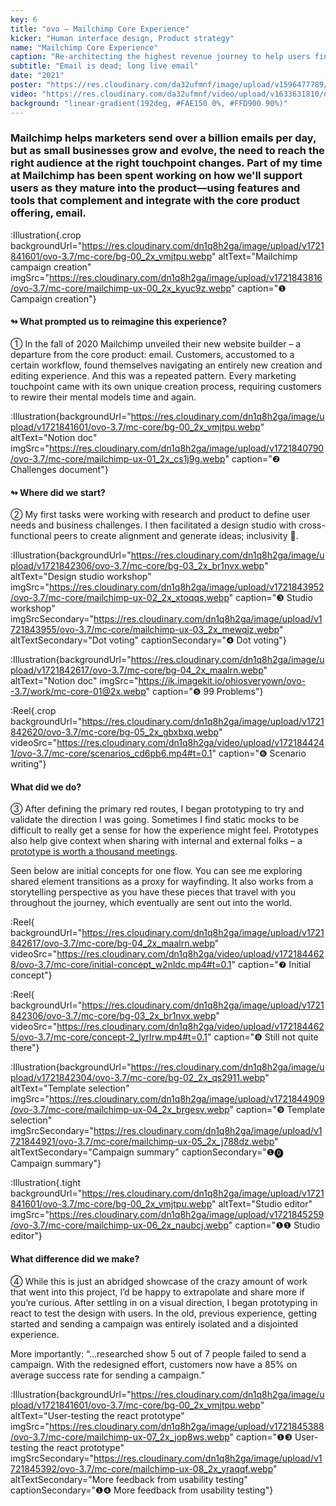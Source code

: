 ```yaml
---
key: 6
title: "ovo – Mailchimp Core Experience"
kicker: "Human interface design, Product strategy"
name: "Mailchimp Core Experience"
caption: "Re-architecting the highest revenue journey to help users find and reach the right audience."
subtitle: "Email is dead; long live email"
date: "2021"
poster: "https://res.cloudinary.com/da32ufmnf/image/upload/v1596477789/mc-send/01_2x_ab9xk9.jpg"
video: "https://res.cloudinary.com/da32ufmnf/video/upload/v1633631810/ovo-3.6/index/mc-core_ph7qd4.mp4"
background: "linear-gradient(192deg, #FAE150 0%, #FFD900 90%)"
---
```


<!-- ❶ ❷ ❸ ❹ ❺ ❻ ❼ ❽ ❾ ⓿ -->
<!-- ① ② ③ ④ ⑤ ⑥ ⑦ ⑧ ⑨ ⓪ -->

### Mailchimp helps marketers send over a billion emails per day, but as small businesses grow and evolve, the need to reach the right audience at the right touchpoint changes. Part of my time at Mailchimp has been spent working on how we'll support users as they mature into the product—using features and tools that complement and integrate with the core product offering, email.

:Illustration{.crop backgroundUrl="https://res.cloudinary.com/dn1q8h2ga/image/upload/v1721841601/ovo-3.7/mc-core/bg-00_2x_vmjtpu.webp" altText="Mailchimp campaign creation" imgSrc="https://res.cloudinary.com/dn1q8h2ga/image/upload/v1721843816/ovo-3.7/mc-core/mailchimp-ux-00_2x_kyuc9z.webp" caption="❶ Campaign creation"}

#### ↬ What prompted us to reimagine this experience?

① In the fall of 2020 Mailchimp unveiled their new website builder – a departure from the core product: email. Customers, accustomed to a certain workflow, found themselves navigating an entirely new creation and editing experience. And this was a repeated pattern. Every marketing touchpoint came with its own unique creation process, requiring customers to rewire their mental models time and again.

:Illustration{backgroundUrl="https://res.cloudinary.com/dn1q8h2ga/image/upload/v1721841601/ovo-3.7/mc-core/bg-00_2x_vmjtpu.webp" altText="Notion doc" imgSrc="https://res.cloudinary.com/dn1q8h2ga/image/upload/v1721840790/ovo-3.7/mc-core/mailchimp-ux-01_2x_cs1j9g.webp" caption="❷ Challenges document"}

#### ↬ Where did we start?

② My first tasks were working with research and product to define user needs and business challenges. I then facilitated a design studio with cross-functional peers to create alignment and generate ideas; inclusivity 🤲.

:Illustration{backgroundUrl="https://res.cloudinary.com/dn1q8h2ga/image/upload/v1721842306/ovo-3.7/mc-core/bg-03_2x_br1nvx.webp" altText="Design studio workshop" imgSrc="https://res.cloudinary.com/dn1q8h2ga/image/upload/v1721843952/ovo-3.7/mc-core/mailchimp-ux-02_2x_xtoqqs.webp" caption="❸ Studio workshop" imgSrcSecondary="https://res.cloudinary.com/dn1q8h2ga/image/upload/v1721843955/ovo-3.7/mc-core/mailchimp-ux-03_2x_mewqjz.webp" altTextSecondary="Dot voting" captionSecondary="❹ Dot voting"}

:Illustration{backgroundUrl="https://res.cloudinary.com/dn1q8h2ga/image/upload/v1721842617/ovo-3.7/mc-core/bg-04_2x_maalrn.webp" altText="Notion doc" imgSrc="https://ik.imagekit.io/ohiosveryown/ovo--3.7/work/mc-core-01@2x.webp" caption="❺ 99 Problems"}

:Reel{.crop backgroundUrl="https://res.cloudinary.com/dn1q8h2ga/image/upload/v1721842620/ovo-3.7/mc-core/bg-05_2x_gbxbxq.webp" videoSrc="https://res.cloudinary.com/dn1q8h2ga/video/upload/v1721844241/ovo-3.7/mc-core/scenarios_cd6pb6.mp4#t=0.1" caption="❻ Scenario writing"}

#### What did we do?

③ After defining the primary red routes, I began prototyping to try and validate the direction I was going. Sometimes I find static mocks to be difficult to really get a sense for how the experience might feel. Prototypes also help give context when sharing with internal and external folks – a [prototype is worth a thousand meetings](https://twitter.com/johnmaeda/status/518556402902925313?lang=en).

Seen below are initial concepts for one flow. You can see me exploring shared element transitions as a proxy for wayfinding. It also works from a storytelling perspective as you have these pieces that travel with you throughout the journey, which eventually are sent out into the world.

:Reel{ backgroundUrl="https://res.cloudinary.com/dn1q8h2ga/image/upload/v1721842617/ovo-3.7/mc-core/bg-04_2x_maalrn.webp" videoSrc="https://res.cloudinary.com/dn1q8h2ga/video/upload/v1721844628/ovo-3.7/mc-core/initial-concept_w2nldc.mp4#t=0.1" caption="❼ Initial concept"}

:Reel{ backgroundUrl="https://res.cloudinary.com/dn1q8h2ga/image/upload/v1721842306/ovo-3.7/mc-core/bg-03_2x_br1nvx.webp" videoSrc="https://res.cloudinary.com/dn1q8h2ga/video/upload/v1721844625/ovo-3.7/mc-core/concept-2_lyrlrw.mp4#t=0.1" caption="❽ Still not quite there"}

:Illustration{backgroundUrl="https://res.cloudinary.com/dn1q8h2ga/image/upload/v1721842304/ovo-3.7/mc-core/bg-02_2x_qs2911.webp" altText="Template selection" imgSrc="https://res.cloudinary.com/dn1q8h2ga/image/upload/v1721844909/ovo-3.7/mc-core/mailchimp-ux-04_2x_brgesv.webp" caption="❾ Template selection" imgSrcSecondary="https://res.cloudinary.com/dn1q8h2ga/image/upload/v1721844921/ovo-3.7/mc-core/mailchimp-ux-05_2x_j788dz.webp" altTextSecondary="Campaign summary" captionSecondary="❶⓿ Campaign summary"}

:Illustration{.tight backgroundUrl="https://res.cloudinary.com/dn1q8h2ga/image/upload/v1721841601/ovo-3.7/mc-core/bg-00_2x_vmjtpu.webp" altText="Studio editor" imgSrc="https://res.cloudinary.com/dn1q8h2ga/image/upload/v1721845259/ovo-3.7/mc-core/mailchimp-ux-06_2x_naubcj.webp" caption="❶❶ Studio editor"}

#### What difference did we make?

④ While this is just an abridged showcase of the crazy amount of work that went into this project, I’d be happy to extrapolate and share more if you’re curious. After settling in on a visual direction, I began prototyping in react to test the design with users. In the old, previous experience, getting started and sending a campaign was entirely isolated and a disjointed experience.

More importantly: “...researched show 5 out of 7 people failed to send a campaign. With the redesigned effort, customers now have a 85% on average success rate for sending a campaign.”

:Illustration{backgroundUrl="https://res.cloudinary.com/dn1q8h2ga/image/upload/v1721841601/ovo-3.7/mc-core/bg-00_2x_vmjtpu.webp" altText="User-testing the react prototype" imgSrc="https://res.cloudinary.com/dn1q8h2ga/image/upload/v1721845388/ovo-3.7/mc-core/mailchimp-ux-07_2x_jop8ws.webp" caption="❶❸ User-testing the react prototype" imgSrcSecondary="https://res.cloudinary.com/dn1q8h2ga/image/upload/v1721845392/ovo-3.7/mc-core/mailchimp-ux-08_2x_yraqqf.webp" altTextSecondary="More feedback from usability testing" captionSecondary="❶❹ More feedback from usability testing"}
